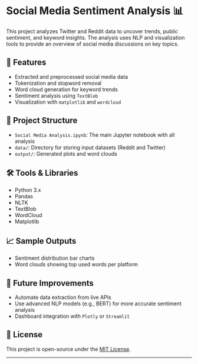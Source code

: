 # Social Media Sentiment Analysis 📊

This project analyzes Twitter and Reddit data to uncover trends, public sentiment, and keyword insights. The analysis uses NLP and visualization tools to provide an overview of social media discussions on key topics.

## 🚀 Features

- Extracted and preprocessed social media data
- Tokenization and stopword removal
- Word cloud generation for keyword trends
- Sentiment analysis using `TextBlob`
- Visualization with `matplotlib` and `wordcloud`

## 📂 Project Structure

- `Social Media Analysis.ipynb`: The main Jupyter notebook with all analysis
- `data/`: Directory for storing input datasets (Reddit and Twitter)
- `output/`: Generated plots and word clouds

## 🛠️ Tools & Libraries

- Python 3.x
- Pandas
- NLTK
- TextBlob
- WordCloud
- Matplotlib

## 📈 Sample Outputs

- Sentiment distribution bar charts
- Word clouds showing top used words per platform

## 🧠 Future Improvements

- Automate data extraction from live APIs
- Use advanced NLP models (e.g., BERT) for more accurate sentiment analysis
- Dashboard integration with `Plotly` or `Streamlit`

## 📝 License

This project is open-source under the [MIT License](LICENSE).

---

